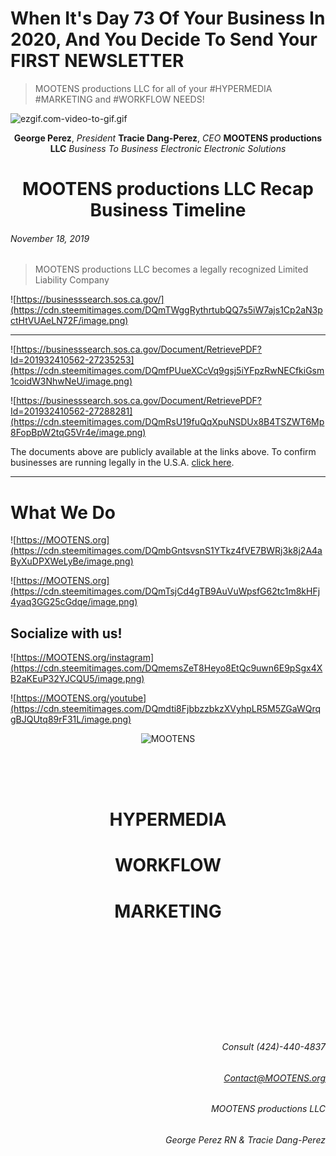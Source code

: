 # When It's Day 73 Of Your Business In 2020, And You Decide To Send Your FIRST NEWSLETTER

>  MOOTENS productions LLC for all of your #HYPERMEDIA #MARKETING and #WORKFLOW NEEDS!

![ezgif.com-video-to-gif.gif](https://cdn.steemitimages.com/DQmXozL9uCEQUeChdNSunD24aivrkhVquFoE2RvMHn66xWc/ezgif.com-video-to-gif.gif)

<center>

**George Perez**, *President*
**Tracie Dang-Perez**, *CEO*
**MOOTENS productions LLC**
*Business To Business*
*Electronic Electronic Solutions*

# MOOTENS productions LLC Recap Business Timeline


</center>




###### November 18, 2019

> MOOTENS productions LLC becomes a legally recognized Limited Liability Company

![https://businesssearch.sos.ca.gov/](https://cdn.steemitimages.com/DQmTWggRythrtubQQ7s5iW7ajs1Cp2aN3pctHtVUAeLN72F/image.png)







---
![https://businesssearch.sos.ca.gov/Document/RetrievePDF?Id=201932410562-27235253](https://cdn.steemitimages.com/DQmfPUueXCcVq9gsj5iYFpzRwNECfkiGsm1coidW3NhwNeU/image.png)


![https://businesssearch.sos.ca.gov/Document/RetrievePDF?Id=201932410562-27288281](https://cdn.steemitimages.com/DQmRsU19fuQqXpuNSDUx8B4TSZWT6Mp8FopBpW2tqG5Vr4e/image.png)


The documents above are publicly available at the links above. To confirm businesses are running legally in the U.S.A. [click here](https://businesssearch.sos.ca.gov/).


---

# What We Do

![https://MOOTENS.org](https://cdn.steemitimages.com/DQmbGntsvsnS1YTkz4fVE7BWRj3k8j2A4aByXuDPXWeLyBe/image.png)

![https://MOOTENS.org](https://cdn.steemitimages.com/DQmTsjCd4gTB9AuVuWpsfG62tc1m8kHFj4yaq3GG25cGdqe/image.png)

## Socialize with us!


![https://MOOTENS.org/instagram](https://cdn.steemitimages.com/DQmemsZeT8Heyo8EtQc9uwn6E9pSgx4XB2aKEuP32YJCQU5/image.png)



![https://MOOTENS.org/youtube](https://cdn.steemitimages.com/DQmdti8FjbbzzbkzXVyhpLR5M5ZGaWQrqgBJQUtq89rF31L/image.png)






<p style="page-break-before: always">

<center>

![MOOTENS](https://s3-us-west-2.amazonaws.com/s.cdpn.io/2971879/MOOTENS%20productions%20LLC%20bopx%20logo%20ae0000%20final%20complete.jpg)

<br>
<br>
<br>

# HYPERMEDIA

# WORKFLOW

# MARKETING

</center>

<br>
<br>
<br>
<br>
<br>
<br>
<br>
<br>
<br>

<div align="right">

###### Consult (424)-440-4837
###### Contact@MOOTENS.org
###### MOOTENS productions LLC
###### George Perez RN & Tracie Dang-Perez


</div>

<p style="page-break-before: always">

